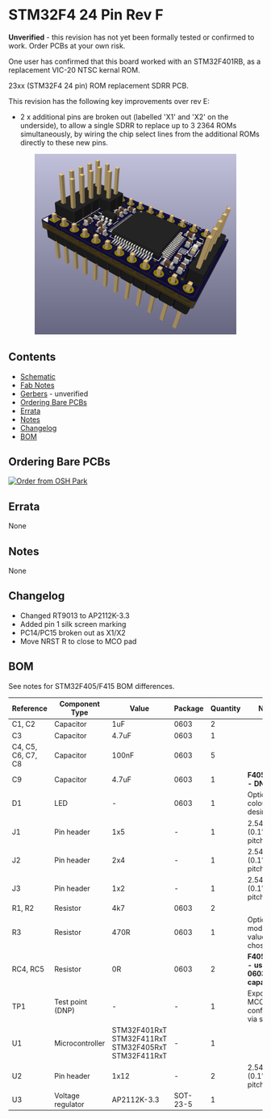 # STM32F4 24 Pin Rev F

**Unverified** - this revision has not yet been formally tested or confirmed to work.  Order PCBs at your own risk.

One user has confirmed that this board worked with an STM32F401RB, as a replacement VIC-20 NTSC kernal ROM.

23xx (STM32F4 24 pin) ROM replacement SDRR PCB.

This revision has the following key improvements over rev E:

- 2 x additional pins are broken out (labelled 'X1' and 'X2' on the underside), to allow a single SDRR to replace up to 3 2364 ROMs simultaneously, by wiring the chip select lines from the additional ROMs directly to these new pins.  

<div style="text-align: center;">
  <a href="/sdrr-pcb/unverified/stm32f4-24-pin-rev-f/sdrr-24-pin-rev-f-side.png">
    <img src="sdrr-24-pin-rev-f-side.png" alt="SDRR STM32F4 24 pin rev F" width="400">
  </a>
</div>

## Contents

- [Schematic](sdrr-24-pin-rev-f-schematic.pdf)
- [Fab Notes](sdrr-24-pin-rev-f-fab-notes.pdf)
- [Gerbers](gerbers/) - unverified
- [Ordering Bare PCBs](#ordering-bare-pcbs)
- [Errata](#errata)
- [Notes](#notes)
- [Changelog](#changelog)
- [BOM](#bom)

## Ordering Bare PCBs

[![Order from OSH Park](https://oshpark.com/assets/badge-5b7ec47045b78aef6eb9d83b3bac6b1920de805e9a0c227658eac6e19a045b9c.png)](https://oshpark.com/shared_projects/FXTBxRfK)

## Errata

None

## Notes

None

## Changelog

- Changed RT9013 to AP2112K-3.3
- Added pin 1 silk screen marking
- PC14/PC15 broken out as X1/X2
- Move NRST R to close to MCO pad

## BOM

See notes for STM32F405/F415 BOM differences.

| Reference | Component Type | Value | Package | Quantity | Notes |
|-----------|----------------|-------|---------|----------|-------|
| C1, C2 | Capacitor | 1uF | 0603 | 2 | |
| C3 | Capacitor | 4.7uF| 0603 | 1 | |
| C4, C5, C6, C7, C8 | Capacitor | 100nF | 0603 | 5 | |
| C9 | Capacitor | 4.7uF| 0603 | 1 | **F405/F411 - DNP** |
| D1 | LED | - | 0603 | 1 | Optional, colour as desired |
| J1 | Pin header | 1x5 | - | 1 | 2.54mm (0.1") pin pitch |
| J2 | Pin header | 2x4 | - | 1 | 2.54mm (0.1") pin pitch |
| J3 | Pin header | 1x2 | - | 1 | 2.54mm (0.1") pin pitch |
| R1, R2 | Resistor | 4k7 | 0603 | 2 | |
| R3 | Resistor | 470R | 0603 | 1 | Optional, modify value to suit chosen LED |
| RC4, RC5 | Resistor | 0R | 0603 | 2 | **F405/F411 - use 2.2uF 0603 capacitor** |
| TP1 | Test point (DNP) | - | - | 1 | Exposes MCO1, configurable via software |
| U1 | Microcontroller | STM32F401RxT STM32F411RxT STM32F405RxT STM32F411RxT | - | 1 | |
| U2 | Pin header | 1x12 | - | 2 | 2.54mm (0.1") pin pitch |
| U3 | Voltage regulator | AP2112K-3.3 | SOT-23-5 | 1 | |
